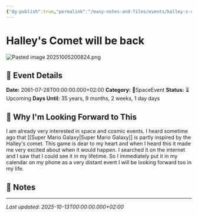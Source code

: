 ```yaml
---
{"dg-publish":true,"permalink":"/many-notes-and-files/events/halley-s-comet-will-be-back/","tags":["event"],"noteIcon":"","created":"2025-10-05T20:04:36.832+02:00","updated":"2025-10-05T20:13:07.642+02:00"}
---
```


# Halley's Comet will be back


![Pasted image 20251005200824.png](/img/user/img/_attachments/Pasted%20image%2020251005200824.png)

## 📅 Event Details

**Date:** 2061-07-28T00:00:00.000+02:00 
**Category:** 🌌SpaceEvent 
**Status:** ⏳ Upcoming 
**Days Until:** 35 years, 9 months, 2 weeks, 1 day days

## 🎯 Why I'm Looking Forward to This

I am already very interested in space and cosmic events. I heard sometime ago that [[Super Mario Galaxy\|Super Mario Galaxy]] is partly inspired by the Halley's comet. 
This game is dear to my heart and when I heard this it made me very excited about when it would happen. I searched it on the internet and I saw that I could see it in my lifetime. So I immediately put it in my calendar on my phone as a very distant event I will be looking forward too in my life. 

## 📝 Notes



---

_Last updated: 2025-10-13T00:00:00.000+02:00_